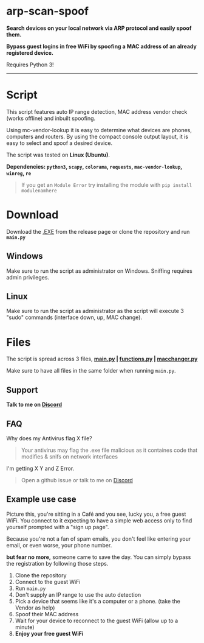 # arp-scan-spoof
**Search devices on your local network via ARP protocol and easily spoof them.**

**Bypass guest logins in free WiFi by spoofing a MAC address of an already registered device.**

Requires Python 3!

-------------

# Script

This script features auto IP range detection, MAC address vendor check (works offline) and inbuilt spoofing.

Using mc-vendor-lookup it is easy to determine what devices are phones, computers and routers. By using the compact console output layout, it is easy to select and spoof a desired device.

The script was tested on **Linux (Ubuntu)**.

**Dependencies: `python3`, `scapy`, `colorama`, `requests`, `mac-vendor-lookup`, `winreg`, `re`**


> If you get an `Module Error` try installing the module with `pip install modulenamhere`

# Download
Download the [.EXE](https://github.com/ScobraScope/arp-scan-spoof/releases/tag/stable) from the release page or clone the repository and run **`main.py`**


## Windows
Make sure to run the script as administrator on Windows. Sniffing requires admin privileges.


## Linux
Make sure to run the script as administrator as the script will execute 3 "sudo" commands (interface down, up, MAC change).

# Files

The script is spread across 3 files, **[main.py](https://github.com/ScobraScope/arp-scan-spoof/blob/main/main.py) | [functions.py](https://github.com/ScobraScope/arp-scan-spoof/blob/main/functions.py) | [macchanger.py](https://github.com/ScobraScope/arp-scan-spoof/blob/main/macchanger.py)**

Make sure to have all files in the same folder when running `main.py`.

## Support

**Talk to me on [Discord](https://discord.6A31.com)**

## FAQ

Why does my Antivirus flag X file?
> Your antivirus may flag the .exe file malicious as it containes code that modifies & snifs on network interfaces

I'm getting X Y and Z Error.
> Open a github issue or talk to me on [Discord](https://discord.6A31.com)

## Example use case

Picture this, you're sitting in a Café and you see, lucky you, a free guest WiFi.
You connect to it expecting to have a simple web access only to find yourself prompted with a "sign up page".

Because you're not a fan of spam emails, you don't feel like entering your email, or even worse, your phone number.

**but fear no more,** someone came to save the day. You can simply bypass the registration by following those steps.

1. Clone the repository
2. Connect to the guest WiFi
3. Run `main.py`
4. Don't supply an IP range to use the auto detection
5. Pick a device that seems like it's a computer or a phone. (take the Vendor as help)
6. Spoof their MAC address
7. Wait for your device to reconnect to the guest WiFi (allow up to a minute)
8. **Enjoy your free guest WiFi**
